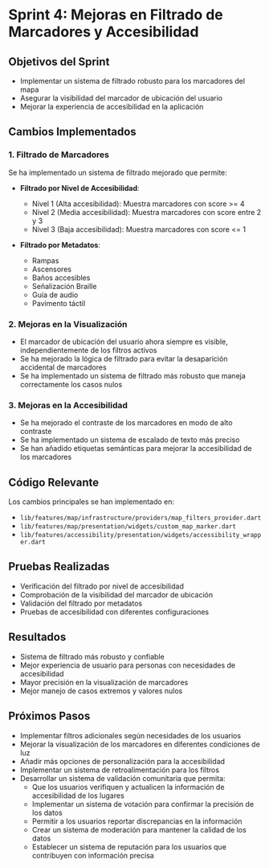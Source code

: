 # Sprint 4: Mejoras en Filtrado de Marcadores y Accesibilidad

## Objetivos del Sprint
- Implementar un sistema de filtrado robusto para los marcadores del mapa
- Asegurar la visibilidad del marcador de ubicación del usuario
- Mejorar la experiencia de accesibilidad en la aplicación

## Cambios Implementados

### 1. Filtrado de Marcadores
Se ha implementado un sistema de filtrado mejorado que permite:

- **Filtrado por Nivel de Accesibilidad**:
  - Nivel 1 (Alta accesibilidad): Muestra marcadores con score >= 4
  - Nivel 2 (Media accesibilidad): Muestra marcadores con score entre 2 y 3
  - Nivel 3 (Baja accesibilidad): Muestra marcadores con score <= 1

- **Filtrado por Metadatos**:
  - Rampas
  - Ascensores
  - Baños accesibles
  - Señalización Braille
  - Guía de audio
  - Pavimento táctil

### 2. Mejoras en la Visualización
- El marcador de ubicación del usuario ahora siempre es visible, independientemente de los filtros activos
- Se ha mejorado la lógica de filtrado para evitar la desaparición accidental de marcadores
- Se ha implementado un sistema de filtrado más robusto que maneja correctamente los casos nulos

### 3. Mejoras en la Accesibilidad
- Se ha mejorado el contraste de los marcadores en modo de alto contraste
- Se ha implementado un sistema de escalado de texto más preciso
- Se han añadido etiquetas semánticas para mejorar la accesibilidad de los marcadores

## Código Relevante
Los cambios principales se han implementado en:
- `lib/features/map/infrastructure/providers/map_filters_provider.dart`
- `lib/features/map/presentation/widgets/custom_map_marker.dart`
- `lib/features/accessibility/presentation/widgets/accessibility_wrapper.dart`

## Pruebas Realizadas
- Verificación del filtrado por nivel de accesibilidad
- Comprobación de la visibilidad del marcador de ubicación
- Validación del filtrado por metadatos
- Pruebas de accesibilidad con diferentes configuraciones

## Resultados
- Sistema de filtrado más robusto y confiable
- Mejor experiencia de usuario para personas con necesidades de accesibilidad
- Mayor precisión en la visualización de marcadores
- Mejor manejo de casos extremos y valores nulos

## Próximos Pasos
- Implementar filtros adicionales según necesidades de los usuarios
- Mejorar la visualización de los marcadores en diferentes condiciones de luz
- Añadir más opciones de personalización para la accesibilidad
- Implementar un sistema de retroalimentación para los filtros
- Desarrollar un sistema de validación comunitaria que permita:
  - Que los usuarios verifiquen y actualicen la información de accesibilidad de los lugares
  - Implementar un sistema de votación para confirmar la precisión de los datos
  - Permitir a los usuarios reportar discrepancias en la información
  - Crear un sistema de moderación para mantener la calidad de los datos
  - Establecer un sistema de reputación para los usuarios que contribuyen con información precisa